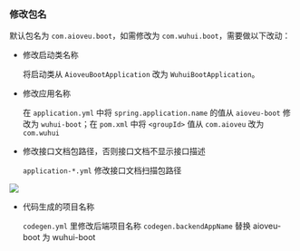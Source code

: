 

### 修改包名

默认包名为 `com.aioveu.boot`，如需修改为 `com.wuhui.boot`，需要做以下改动：



- 修改启动类名称

  将启动类从 `AioveuBootApplication` 改为 `WuhuiBootApplication`。

- 修改应用名称

  在 `application.yml` 中将 `spring.application.name` 的值从 `aioveu-boot` 修改为 `wuhui-boot`；在 `pom.xml` 中将 `<groupId>` 值从 `com.aioveu` 改为 `com.wuhui`

- 修改接口文档包路径，否则接口文档不显示接口描述

  `application-*.yml` 修改接口文档扫描包路径

![](F:\Coding\Github\aioveu-boot-doc\功能详解与操作手册\4操作指南\4.1.1.png)



- 代码生成的项目名称

  `codegen.yml` 里修改后端项目名称 `codegen.backendAppName` 替换 aioveu-boot 为 wuhui-boot
